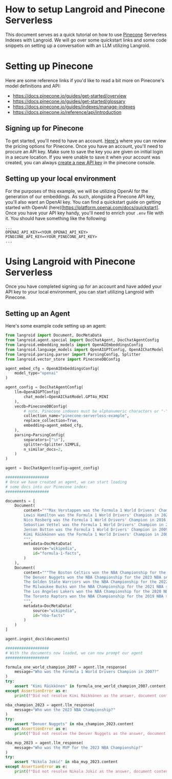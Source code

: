 # How to setup Langroid and Pinecone Serverless
This document serves as a quick tutorial on how to use [Pinecone](https://www.pinecone.io/)
Serverless Indexes with Langroid. We will go over some quickstart links and 
some code snippets on setting up a conversation with an LLM utilizing Langroid.

# Setting up Pinecone
Here are some reference links if you'd like to read a bit more on Pinecone's
model definitions and API:
- https://docs.pinecone.io/guides/get-started/overview
- https://docs.pinecone.io/guides/get-started/glossary
- https://docs.pinecone.io/guides/indexes/manage-indexes
- https://docs.pinecone.io/reference/api/introduction
## Signing up for Pinecone
To get started, you'll need to have an account. [Here's](https://www.pinecone.io/pricing/) where you can review the
pricing options for Pinecone. Once you have an account, you'll need to procure an API
key. Make sure to save the key you are given on initial login in a secure location. If
you were unable to save it when your account was created, you can always [create a new
API key](https://docs.pinecone.io/guides/projects/manage-api-keys) in the pinecone console.
## Setting up your local environment
For the purposes of this example, we will be utilizing OpenAI for the generation of our
embeddings. As such, alongside a Pinecone API key, you'll also want an OpenAI key. You can
find a quickstart guide on getting started with OpenAI (here)[https://platform.openai.com/docs/quickstart].
Once you have your API key handy, you'll need to enrich your `.env` file with it.
You should have something like the following:
```env
...
OPENAI_API_KEY=<YOUR_OPENAI_API_KEY>
PINECONE_API_KEY=<YOUR_PINECONE_API_KEY>
...
```

# Using Langroid with Pinecone Serverless
Once you have completed signing up for an account and have added your API key
to your local environment, you can start utilizing Langroid with Pinecone.
## Setting up an Agent
Here's some example code setting up an agent:
```python
from langroid import Document, DocMetaData
from langroid.agent.special import DocChatAgent, DocChatAgentConfig
from langroid.embedding_models import OpenAIEmbeddingsConfig
from langroid.language_models import OpenAIGPTConfig, OpenAIChatModel
from langroid.parsing.parser import ParsingConfig, Splitter
from langroid.vector_store import PineconeDBConfig

agent_embed_cfg = OpenAIEmbeddingsConfig(
    model_type="openai"
)

agent_config = DocChatAgentConfig(
    llm=OpenAIGPTConfig(
        chat_model=OpenAIChatModel.GPT4o_MINI
    ),
    vecdb=PineconeDBConfig(
        # note, Pinecone indexes must be alphanumeric characters or "-"
        collection_name="pinecone-serverless-example",
        replace_collection=True,
        embedding=agent_embed_cfg,
    ),
    parsing=ParsingConfig(
        separators=["\n"],
        splitter=Splitter.SIMPLE,
        n_similar_docs=2,
    )
)

agent = DocChatAgent(config=agent_config)

###################
# Once we have created an agent, we can start loading
# some docs into our Pinecone index:
###################

documents = [
    Document(
        content="""Max Verstappen was the Formula 1 World Drivers' Champion in 2024.
        Lewis Hamilton was the Formula 1 World Drivers' Champion in 2020.
        Nico Rosberg was the Formula 1 World Drivers' Champion in 2016.
        Sebastian Vettel was the Formula 1 World Drivers' Champion in 2013.
        Jenson Button was the Formula 1 World Drivers' Champion in 2009.
        Kimi Räikkönen was the Formula 1 World Drivers' Champion in 2007.
        """,
        metadata=DocMetaData(
            source="wikipedia",
            id="formula-1-facts",
        )
    ),
    Document(
        content="""The Boston Celtics won the NBA Championship for the 2024 NBA season. The MVP for the 2024 NBA Championship was Jaylen Brown.
        The Denver Nuggets won the NBA Championship for the 2023 NBA season. The MVP for the 2023 NBA Championship was Nikola Jokić.
        The Golden State Warriors won the NBA Championship for the 2022 NBA season. The MVP for the 2022 NBA Championship was Stephen Curry.
        The Milwaukee Bucks won the NBA Championship for the 2021 NBA season. The MVP for the 2021 NBA Championship was Giannis Antetokounmpo.
        The Los Angeles Lakers won the NBA Championship for the 2020 NBA season. The MVP for the 2020 NBA Championship was LeBron James.
        The Toronto Raptors won the NBA Championship for the 2019 NBA season. The MVP for the 2019 NBA Championship was Kawhi Leonard.
        """,
        metadata=DocMetaData(
            source="wikipedia",
            id="nba-facts"
        )
    )
]

agent.ingest_docs(documents)

###################
# With the documents now loaded, we can now prompt our agent
###################

formula_one_world_champion_2007 = agent.llm_response(
    message="Who was the Formula 1 World Drivers Champion in 2007?"
)
try:
    assert "Kimi Räikkönen" in formula_one_world_champion_2007.content
except AssertionError as e:
    print(f"Did not resolve Kimi Räikkönen as the answer, document content: {formula_one_world_champion_2007.content} ")

nba_champion_2023 = agent.llm_response(
    message="Who won the 2023 NBA Championship?"
)
try:
    assert "Denver Nuggets" in nba_champion_2023.content
except AssertionError as e:
    print(f"Did not resolve the Denver Nuggets as the answer, document content: {nba_champion_2023.content}")

nba_mvp_2023 = agent.llm_response(
    message="Who was the MVP for the 2023 NBA Championship?"
)
try:
    assert "Nikola Jokić" in nba_mvp_2023.content
except AssertionError as e:
    print(f"Did not resolve Nikola Jokić as the answer, document content: {nba_mvp_2023.content}")
```
